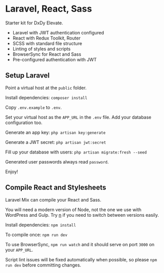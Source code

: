 
# Laravel, React, Sass

Starter kit for DxDy Elevate.

* Laravel with JWT authentication configured
* React with Redux Toolkit, Router
* SCSS with standard file structure
* Linting of styles and scripts
* BrowserSync for React and Sass
* Pre-configured authentication with JWT

## Setup Laravel

Point a virtual host at the `public` folder.

Install dependencies: `composer install`

Copy `.env.example` to `.env`.

Set your virtual host as the `APP_URL` in the `.env` file. Add your database configuration too.

Generate an app key: `php artisan key:generate`

Generate a JWT secret: `php artisan jwt:secret`

Fill up your database with users: `php artisan migrate:fresh --seed`

Generated user passwords always read `password`.

Enjoy!

## Compile React and Stylesheets

Laravel Mix can compile your React and Sass.

You will need a modern version of Node, not the one we use with WordPress and Gulp. Try [n](https://www.npmjs.com/package/n) if you need to switch between versions easily.

Install dependencies: `npm install`

To compile once: `npm run dev`

To use BrowserSync, `npm run watch` and it should serve on port `3000` on your `APP_URL`.

Script lint issues will be fixed automatically when possible, so please `npm run dev` before committing changes.
